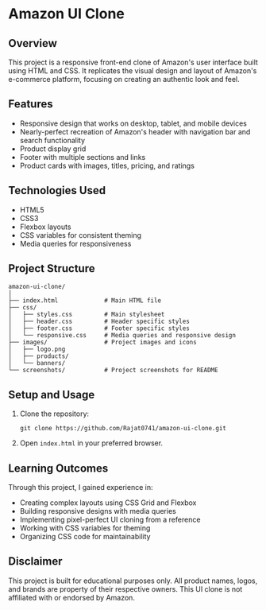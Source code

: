 # Amazon UI Clone



## Overview
This project is a responsive front-end clone of Amazon's user interface built using HTML and CSS. It replicates the visual design and layout of Amazon's e-commerce platform, focusing on creating an authentic look and feel.

## Features
- Responsive design that works on desktop, tablet, and mobile devices
- Nearly-perfect recreation of Amazon's header with navigation bar and search functionality
- Product display grid
- Footer with multiple sections and links
- Product cards with images, titles, pricing, and ratings

## Technologies Used
- HTML5
- CSS3
- Flexbox layouts
- CSS variables for consistent theming
- Media queries for responsiveness

## Project Structure
```
amazon-ui-clone/
│
├── index.html             # Main HTML file
├── css/
│   ├── styles.css         # Main stylesheet
│   ├── header.css         # Header specific styles
│   ├── footer.css         # Footer specific styles
│   └── responsive.css     # Media queries and responsive design
├── images/                # Project images and icons
│   ├── logo.png
│   ├── products/
│   └── banners/
└── screenshots/           # Project screenshots for README
```

## Setup and Usage
1. Clone the repository:
   ```
   git clone https://github.com/Rajat0741/amazon-ui-clone.git
   ```
2. Open `index.html` in your preferred browser.

## Learning Outcomes
Through this project, I gained experience in:
- Creating complex layouts using CSS Grid and Flexbox
- Building responsive designs with media queries
- Implementing pixel-perfect UI cloning from a reference
- Working with CSS variables for theming
- Organizing CSS code for maintainability

## Disclaimer
This project is built for educational purposes only. All product names, logos, and brands are property of their respective owners. This UI clone is not affiliated with or endorsed by Amazon.
